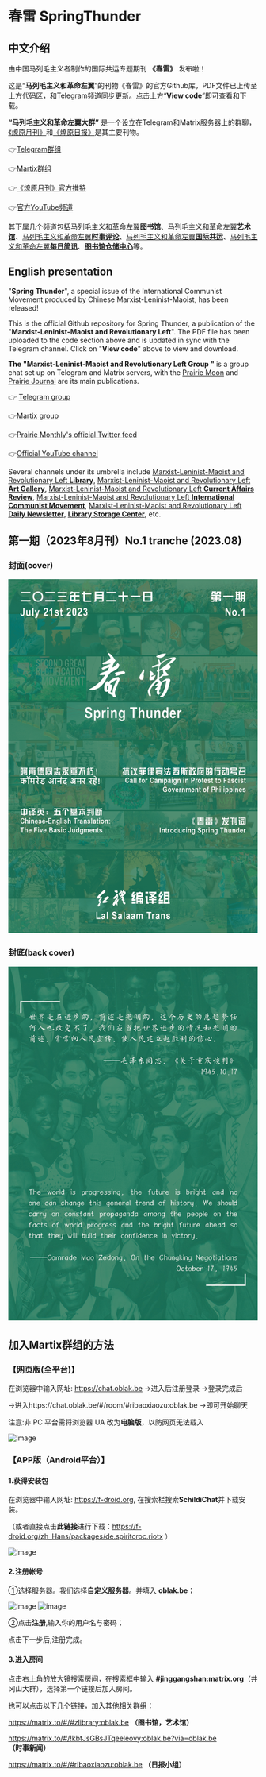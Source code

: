 # 春雷 SpringThunder

## 中文介绍

由中国马列毛主义者制作的国际共运专题期刊 **《春雷》** 发布啦！

这是“**马列毛主义和革命左翼**”的刊物《春雷》的官方Github库，PDF文件已上传至上方代码区，和Telegram频道同步更新。点击上方“**View code**”即可查看和下载。

**“马列毛主义和革命左翼大群”** 是一个设立在Telegram和Matrix服务器上的群聊，[《燎原月刊》](https://t.me/taipingtianguo/865)和[《燎原日报》](https://t.me/eventstracing/936)是其主要刊物。

👉[Telegram群组](https://t.me/longlivemarxleninmaoist) 

👉[Martix群组](https://matrix.to/#/#jinggangshan:matrix.org)

👉[《燎原月刊》官方推特](https://twitter.com/liaoyuan2022)

👉[官方YouTube频道](https://www.youtube.com/@chuanhuodeshaonian)

其下属几个频道包括[马列毛主义和革命左翼**图书馆**](https://t.me/taipingtianguo)、[马列毛主义和革命左翼**艺术馆**](https://t.me/leftart)、[马列毛主义和革命左翼**时事评论**](https://t.me/eventstracing)、[马列毛主义和革命左翼**国际共运**](https://t.me/statelesscommunism)、[马列毛主义和革命左翼**每日简讯**](https://t.me/voiceofmaoist)、[**图书馆仓储中心**](https://t.me/MLMismLibrary)等。

## English presentation

"**Spring Thunder**", a special issue of the International Communist Movement produced by Chinese Marxist-Leninist-Maoist, has been released!

This is the official Github repository for Spring Thunder, a publication of the "**Marxist-Leninist-Maoist and Revolutionary Left**". The PDF file has been uploaded to the code section above and is updated in sync with the Telegram channel. Click on "**View code**" above to view and download.

**The "Marxist-Leninist-Maoist and Revolutionary Left Group "** is a group chat set up on Telegram and Matrix servers, with the [Prairie Moon](https://t.me/taipingtianguo/865) and [Prairie Journal](https://t.me/eventstracing/936) are its main publications.

👉 [Telegram group](https://t.me/longlivemarxleninmaoist) 

👉[Martix group](https://matrix.to/#/#jinggangshan:matrix.org)

👉[Prairie Monthly's official Twitter feed](https://twitter.com/liaoyuan2022)

👉[Official YouTube channel](https://www.youtube.com/@user-mg5pp9or9g)

Several channels under its umbrella include [Marxist-Leninist-Maoist and Revolutionary Left **Library**](https://t.me/taipingtianguo), [Marxist-Leninist-Maoist and Revolutionary Left **Art Gallery**](https://t.me/leftart), [Marxist-Leninist-Maoist and Revolutionary Left **Current Affairs Review**](https://t.me/eventstracing), [Marxist-Leninist-Maoist and Revolutionary Left **International Communist Movement**](https://t.me/statelesscommunism), [Marxist-Leninist-Maoist and Revolutionary Left **Daily Newsletter**](https://t.me/voiceofmaoist), [**Library Storage Center**](https://t.me/MLMismLibrary), etc.

## 第一期（2023年8月刊）No.1 tranche (2023.08)
### 封面(cover)
![image](https://github.com/monthlyliaoyuan/SpringThunder/blob/main/%E3%80%8A%E6%98%A5%E9%9B%B7%E3%80%8B%E7%AC%AC%E4%B8%80%E6%9C%9F%EF%BC%88SpringThunder_No_1%EF%BC%89/1.png)
### 封底(back cover)
![image](https://github.com/monthlyliaoyuan/SpringThunder/blob/main/%E3%80%8A%E6%98%A5%E9%9B%B7%E3%80%8B%E7%AC%AC%E4%B8%80%E6%9C%9F%EF%BC%88SpringThunder_No_1%EF%BC%89/2.png)

## 加入Martix群组的方法

### 【网页版(全平台)】

在浏览器中输入网址: https://chat.oblak.be
    →进入后注册登录
    →登录完成后
    
→进入https://chat.oblak.be/#/room/#ribaoxiaozu:oblak.be
    →即可开始聊天

注意:非 PC 平台需将浏览器 UA 改为**电脑版**，以防网页无法载入

![image](https://github.com/monthlyliaoyuan/monthlyliaoyuan/blob/main/oblak-sign-up.png)

### 【APP版（Android平台）】

#### 1.获得安装包
   在浏览器中输入网址: https://f-droid.org, 在搜索栏搜索**SchildiChat**并下载安装。
   
（或者直接点击**此链接**进行下载：https://f-droid.org/zh_Hans/packages/de.spiritcroc.riotx ）

![image](https://github.com/monthlyliaoyuan/monthlyliaoyuan/blob/main/SchildiChat.png)

#### 2.注册帐号
   ①选择服务器。我们选择**自定义服务器**。并填入 **oblak.be**；
   
   ![image](https://github.com/monthlyliaoyuan/monthlyliaoyuan/blob/main/severs.png)
   ![image](https://github.com/monthlyliaoyuan/monthlyliaoyuan/blob/main/be.png)
   
   ②点击**注册**,输入你的用户名与密码；
   
   点击下一步后,注册完成。
#### 3.进入房间
   点击右上角的放大镜搜索房间，在搜索框中输入 **#jinggangshan:matrix.org**（井冈山大群），选择第一个链接后加入房间。
   
   也可以点击以下几个链接，加入其他相关群组：

https://matrix.to/#/#zlibrary:oblak.be **（图书馆，艺术馆）**

https://matrix.to/#/!kbtJsGBsJTqeeleovy:oblak.be?via=oblak.be **（时事新闻）**

https://matrix.to/#/#ribaoxiaozu:oblak.be **（日报小组）**
